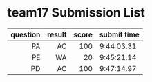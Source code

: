 # team17 Submission List
question | result | score | submit time
----:|----:|-----:|-----
PA | AC | 100 |  9:44:03.31 
PE | WA | 20 |  9:45:21.14 
PD | AC | 100 |  9:47:14.97 
